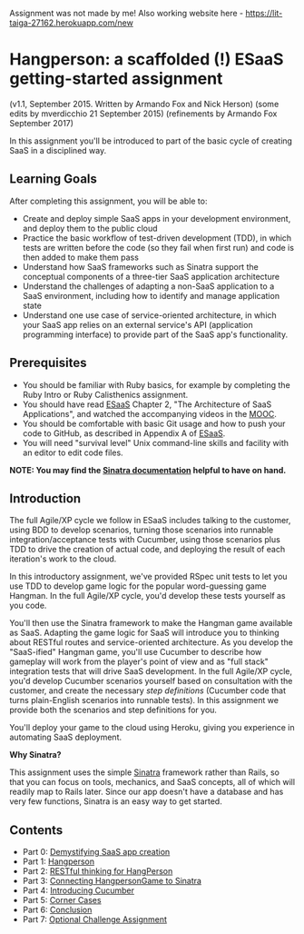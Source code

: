 Assignment was not made by me! Also working website here - https://lit-taiga-27162.herokuapp.com/new


Hangperson: a scaffolded (!) ESaaS getting-started assignment
=============================================================

(v1.1, September 2015.  Written by Armando Fox and Nick Herson)
(some edits by mverdicchio 21 September 2015)
(refinements by Armando Fox September 2017)

In this assignment you'll be introduced to part of the basic cycle of creating SaaS in a disciplined way.

Learning Goals
--------------
After completing this assignment, you will be able to:

* Create and deploy simple SaaS apps in your development environment, and deploy them to the public cloud
* Practice the basic workflow of test-driven development (TDD), in which tests are written before the code (so they fail when first run) and code is then added to make them pass
* Understand how SaaS frameworks such as Sinatra support the conceptual components of a three-tier SaaS application architecture
* Understand the challenges of adapting a non-SaaS application to a SaaS environment, including how to identify and manage application state
* Understand one use case of service-oriented architecture, in which your SaaS app relies on an external service's API (application programming interface) to provide part of the SaaS app's functionality.

Prerequisites
-------------
* You should be familiar with Ruby basics, for example by completing the Ruby Intro or Ruby Calisthenics assignment.
* You should have read [ESaaS](http://www.saasbook.info) Chapter 2, "The Architecture of SaaS Applications", and watched the accompanying videos in the [MOOC](http://www.saas-class.org).
* You should be comfortable with basic Git usage and how to push your code to GitHub, as described in Appendix A of [ESaaS](http://www.saasbook.info).
* You will need "survival level" Unix command-line skills and facility with an editor to edit code files.

**NOTE: You may find the [Sinatra documentation](https://sinatrarb.com) helpful to have on hand.**

Introduction
------------
The full Agile/XP cycle we follow in ESaaS includes talking to the customer, using BDD to develop scenarios, turning those scenarios into runnable integration/acceptance tests with Cucumber, using those scenarios plus TDD to drive the creation of actual code, and deploying the result of each iteration's work to the cloud.

In this introductory assignment, we've provided RSpec unit tests to let you use TDD to develop game logic for the popular word-guessing game Hangman.  In the full Agile/XP cycle, you'd develop these tests yourself as you code.

You'll then use the Sinatra framework to make the Hangman game available as SaaS.  Adapting the game logic for SaaS will introduce you to thinking about RESTful routes and service-oriented architecture. As you develop the "SaaS-ified" Hangman game, you'll use Cucumber to describe how gameplay will work from the player's point of view and as "full stack" integration tests that will drive SaaS development.  In the full Agile/XP cycle, you'd develop Cucumber scenarios yourself based on consultation with the customer, and create the necessary *step definitions* (Cucumber code that turns plain-English scenarios into runnable tests).  In this assignment we provide both the scenarios and step definitions for you.

You'll deploy your game to the cloud using Heroku, giving you experience in automating SaaS deployment.

**Why Sinatra?** 

This assignment uses the simple [Sinatra](https://github.com/sinatra/sinatra) framework rather than Rails, so that you can focus on tools, mechanics, and SaaS concepts, all of which will readily map to Rails later.  Since our app doesn't have a database and has very few functions, Sinatra is an easy way to get started.

Contents
---------

* Part 0: [Demystifying SaaS app creation](docs/part_0_create_saas_app.md)
* Part 1: [Hangperson](docs/part_1_hangperson.md)
* Part 2: [RESTful thinking for HangPerson](docs/part_2_restful_thinking.md)
* Part 3: [Connecting HangpersonGame to Sinatra](docs/part_3_connecting_hangperson_to_sinatra.md)
* Part 4: [Introducing Cucumber](docs/part_4_cucumber.md)
* Part 5: [Corner Cases](docs/part_5_corner_cases.md)
* Part 6: [Conclusion](docs/part_6_conclusion.md)
* Part 7: [Optional Challenge Assignment](docs/part_7_optional_challenge.md)
